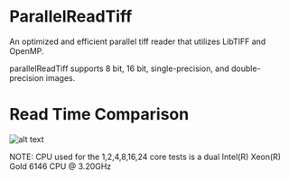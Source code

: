 # ParallelReadTiff

An optimized and efficient parallel tiff reader that utilizes LibTIFF and OpenMP.

parallelReadTiff supports 8 bit, 16 bit, single-precision, and double-precision images.

# Read Time Comparison
![alt text](./Images/timingsBarPlot.png)

NOTE: CPU used for the 1,2,4,8,16,24 core tests is a dual Intel(R) Xeon(R) Gold 6146 CPU @ 3.20GHz 

